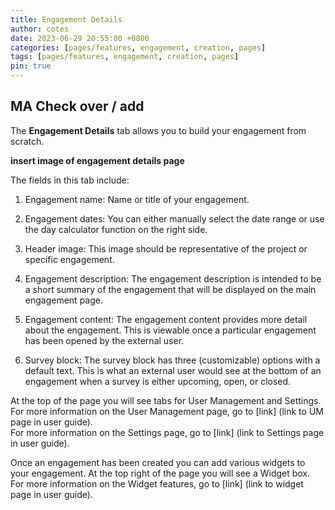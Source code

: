 ```yaml
---
title: Engagement Details
author: cotes
date: 2023-06-29 20:55:00 +0800
categories: [pages/features, engagement, creation, pages]
tags: [pages/features, engagement, creation, pages]
pin: true
---
```


## MA Check over / add

The **Engagement Details** tab allows you to build your engagement from scratch. 

**insert image of engagement details page**  

The fields in this tab include:
1. Engagement name: Name or title of your engagement.
   
2. Engagement dates: You can either manually select the date range or use the day calculator function on the right side.
   
3. Header image: This image should be representative of the project or specific engagement.
   
4. Engagement description: The engagement description is intended to be a short summary of the engagement that will be displayed on the main engagement page.
   
5. Engagement content: The engagement content provides more detail about the engagement. This is viewable once a particular engagement has been opened by the external user.
    
6. Survey block: The survey block has three (customizable) options with a default text. This is what an external user would see at the bottom of an engagement when a survey is either upcoming, open, or closed.


At the top of the page you will see tabs for User Management and Settings.  
For more information on the User Management page, go to [link] (link to UM page in user guide).  
For more information on the Settings page, go to [link] (link to Settings page in user guide).  


Once an engagement has been created you can add various widgets to your engagement. At the top right of the page you will see a Widget box.  
For more information on the Widget features, go to [link] (link to widget page in user guide).
